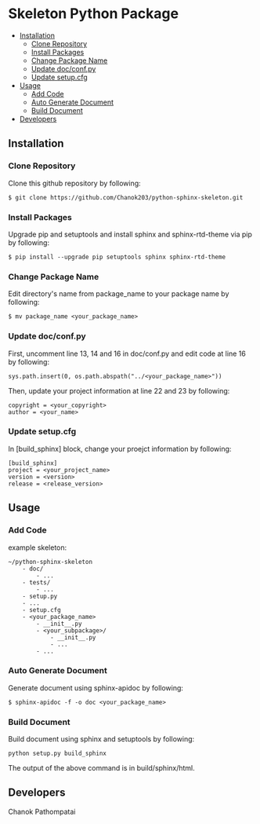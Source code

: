 # Skeleton Python Package

- [Installation](#Installation)
    - [Clone Repository](#Clone-Repository)
    - [Install Packages](#Install-Packages)
    - [Change Package Name](#Change-Package-Name)
    - [Update doc/conf.py](#Update-doc/conf.py)
    - [Update setup.cfg](#Update-setup.cfg)
- [Usage](#Usage)
    - [Add Code](#Add-Code)
    - [Auto Generate Document](#Auto-Generate-Document)
    - [Build Document](#Build-Document)
- [Developers](#Developers)


## Installation

### Clone Repository
Clone this github repository by following:
```
$ git clone https://github.com/Chanok203/python-sphinx-skeleton.git
```

### Install Packages
Upgrade pip and setuptools and install sphinx and sphinx-rtd-theme via pip by following:
```
$ pip install --upgrade pip setuptools sphinx sphinx-rtd-theme
```

### Change Package Name

Edit directory's name from package_name to your package name by following:
```
$ mv package_name <your_package_name>
```

### Update doc/conf.py

First, uncomment line 13, 14 and 16 in doc/conf.py and edit code at line 16 by following:

```
sys.path.insert(0, os.path.abspath("../<your_package_name>"))
```

Then, update your project information at line 22 and 23 by following:
```
copyright = <your_copyright>
author = <your_name>
```

### Update setup.cfg
In [build_sphinx] block, change your proejct information by following:
```
[build_sphinx]
project = <your_project_name>
version = <version>
release = <release_version>
```

## Usage

### Add Code
example skeleton:
```
~/python-sphinx-skeleton
    - doc/
        - ...
    - tests/
        - ...
    - setup.py
    - ...
    - setup.cfg
    - <your_package_name>
        - __init__.py
        - <your_subpackage>/
            - __init__.py
            - ...
        - ...
```

### Auto Generate Document
Generate document using sphinx-apidoc by following:
```
$ sphinx-apidoc -f -o doc <your_package_name>
```

### Build Document
Build document using sphinx and setuptools by following:
```
python setup.py build_sphinx
```

The output of the above command is in build/sphinx/html.

## Developers

Chanok Pathompatai
